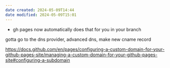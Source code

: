 ```yaml
---
date created: 2024-05-09T14:44
date modified: 2024-05-09T15:01
---
```

- gh pages now automatically does that for you in your branch

gotta go to the dns provider, advanced dns, make new cname record

https://docs.github.com/en/pages/configuring-a-custom-domain-for-your-github-pages-site/managing-a-custom-domain-for-your-github-pages-site#configuring-a-subdomain
